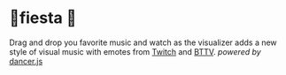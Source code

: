 # 🎉fiesta 🎉




Drag and drop you favorite music and watch as the visualizer adds a new style of visual music with emotes from [Twitch](https://www.twitch.tv) and [BTTV](https://nightdev.com/betterttv/). *powered by* [dancer.js](https://github.com/jsantell/dancer.js)
